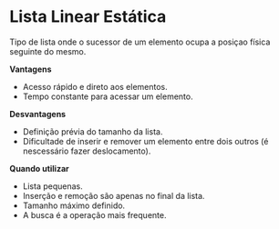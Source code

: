 # Lista Linear Estática
Tipo de lista onde o sucessor de um elemento ocupa 
a posiçao física seguinte do mesmo.

__Vantagens__
- Acesso rápido e direto aos elementos.
- Tempo constante para acessar um elemento.

__Desvantagens__
- Definição prévia do tamanho da lista.
- Dificultade de inserir e remover um elemento entre dois outros (é nescessário fazer deslocamento).

__Quando utilizar__
- Lista pequenas.
- Inserção e remoção são apenas no final da lista.
- Tamanho máximo definido.
- A busca é a operação mais frequente.

